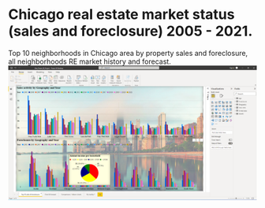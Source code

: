 # Chicago real estate market status (sales and foreclosure) 2005 - 2021.
Top 10 neighborhoods in Chicago area by property sales and foreclosure, all neighborhoods RE market history and forecast.
![Sales and foreclosure by year](/screenshots/Ssh_1.png?raw=true "top 10 neighborhoods")
